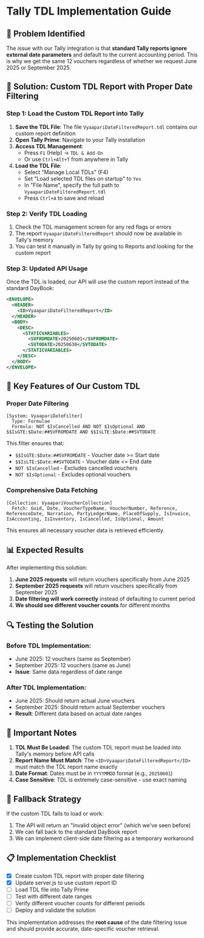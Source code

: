 # Tally TDL Implementation Guide

## 🎯 Problem Identified

The issue with our Tally integration is that **standard Tally reports ignore external date parameters** and default to the current accounting period. This is why we get the same 12 vouchers regardless of whether we request June 2025 or September 2025.

## 🔧 Solution: Custom TDL Report with Proper Date Filtering

### Step 1: Load the Custom TDL Report into Tally

1. **Save the TDL File**: The file `VyaapariDateFilteredReport.tdl` contains our custom report definition
2. **Open Tally Prime**: Navigate to your Tally installation
3. **Access TDL Management**: 
   - Press `F1` (Help) → `TDL & Add-On`
   - Or use `Ctrl+Alt+T` from anywhere in Tally
4. **Load the TDL File**:
   - Select "Manage Local TDLs" (F4)
   - Set "Load selected TDL files on startup" to `Yes`
   - In "File Name", specify the full path to `VyaapariDateFilteredReport.tdl`
   - Press `Ctrl+A` to save and reload

### Step 2: Verify TDL Loading

1. Check the TDL management screen for any red flags or errors
2. The report `VyaapariDateFilteredReport` should now be available in Tally's memory
3. You can test it manually in Tally by going to Reports and looking for the custom report

### Step 3: Updated API Usage

Once the TDL is loaded, our API will use the custom report instead of the standard DayBook:

```xml
<ENVELOPE>
  <HEADER>
    <ID>VyaapariDateFilteredReport</ID>
  </HEADER>
  <BODY>
    <DESC>
      <STATICVARIABLES>
        <SVFROMDATE>20250601</SVFROMDATE>
        <SVTODATE>20250630</SVTODATE>
      </STATICVARIABLES>
    </DESC>
  </BODY>
</ENVELOPE>
```

## 🎯 Key Features of Our Custom TDL

### Proper Date Filtering
```tdl
[System: VyaapariDateFilter]
  Type: Formulae
  Formula: NOT $IsCancelled AND NOT $IsOptional AND $$IsGTE:$Date:##SVFROMDATE AND $$IsLTE:$Date:##SVTODATE
```

This filter ensures that:
- `$$IsGTE:$Date:##SVFROMDATE` - Voucher date >= Start date
- `$$IsLTE:$Date:##SVTODATE` - Voucher date <= End date
- `NOT $IsCancelled` - Excludes cancelled vouchers
- `NOT $IsOptional` - Excludes optional vouchers

### Comprehensive Data Fetching
```tdl
[Collection: VyaapariVoucherCollection]
  Fetch: Guid, Date, VoucherTypeName, VoucherNumber, Reference, ReferenceDate, Narration, PartyLedgerName, PlaceOfSupply, IsInvoice, IsAccounting, IsInventory, IsCancelled, IsOptional, Amount
```

This ensures all necessary voucher data is retrieved efficiently.

## 📊 Expected Results

After implementing this solution:

1. **June 2025 requests** will return vouchers specifically from June 2025
2. **September 2025 requests** will return vouchers specifically from September 2025
3. **Date filtering will work correctly** instead of defaulting to current period
4. **We should see different voucher counts** for different months

## 🔍 Testing the Solution

### Before TDL Implementation:
- June 2025: 12 vouchers (same as September)
- September 2025: 12 vouchers (same as June)
- **Issue**: Same data regardless of date range

### After TDL Implementation:
- June 2025: Should return actual June vouchers
- September 2025: Should return actual September vouchers
- **Result**: Different data based on actual date ranges

## 🚨 Important Notes

1. **TDL Must Be Loaded**: The custom TDL report must be loaded into Tally's memory before API calls
2. **Report Name Must Match**: The `<ID>VyaapariDateFilteredReport</ID>` must match the TDL report name exactly
3. **Date Format**: Dates must be in `YYYYMMDD` format (e.g., `20250601`)
4. **Case Sensitive**: TDL is extremely case-sensitive - use exact naming

## 🔄 Fallback Strategy

If the custom TDL fails to load or work:
1. The API will return an "Invalid object error" (which we've seen before)
2. We can fall back to the standard DayBook report
3. We can implement client-side date filtering as a temporary workaround

## 📋 Implementation Checklist

- [x] Create custom TDL report with proper date filtering
- [x] Update server.js to use custom report ID
- [ ] Load TDL file into Tally Prime
- [ ] Test with different date ranges
- [ ] Verify different voucher counts for different periods
- [ ] Deploy and validate the solution

This implementation addresses the **root cause** of the date filtering issue and should provide accurate, date-specific voucher retrieval.

